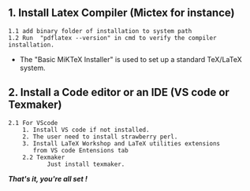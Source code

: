 ## 1. Install Latex Compiler (Mictex for instance)
	1.1 add binary folder of installation to system path 
    1.2 Run  "pdflatex --version" in cmd to verify the compiler installation.
- The "Basic MiKTeX Installer" is used to set up a standard TeX/LaTeX system.

## 2. Install a Code editor or an IDE (VS code or Texmaker)
	2.1 For VScode
		1. Install VS code if not installed.
		2. The user need to install strawberry perl.
		3. Install LaTeX Workshop and LaTeX utilities extensions
		   from VS code Entensions tab
        2.2 Texmaker
               Just install texmaker.
***That's it, you're all set !***
